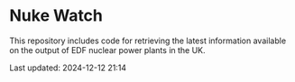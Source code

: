 # Nuke Watch

This repository includes code for retrieving the latest information available on the output of EDF nuclear power plants in the UK.

Last updated: 2024-12-12 21:14